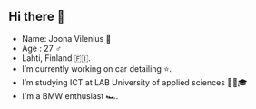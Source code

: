 ## Hi there 👋
-  Name: Joona Vilenius 🫡
-  Age : 27 ♂️
-  Lahti, Finland 🇫🇮.
-  I’m currently working on car detailing ⭐.
-  I’m studying ICT at LAB University of applied sciences 👨‍🎓🎓
-  I'm a BMW enthusiast 🏎️.
<!--
**JoonaVilenius/JoonaVilenius** is a ✨ _special_ ✨ repository because its `README.md` (this file) appears on your GitHub profile.

Here are some ideas to get you started:

- 🔭 I’m currently working on car detailing.
- 🌱 I’m currently learning IT.
- 💬 Ask me about Cars, detailing.
- ⚡ Fun fact: 
-->

